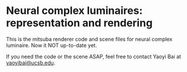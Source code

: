 # Neural complex luminaires: representation and rendering

This is the mitsuba renderer code and scene files for neural complex luminaire. Now it NOT up-to-date yet. 

If you need the code or the scene ASAP, feel free to contact Yaoyi Bai at yaoyibai@ucsb.edu.